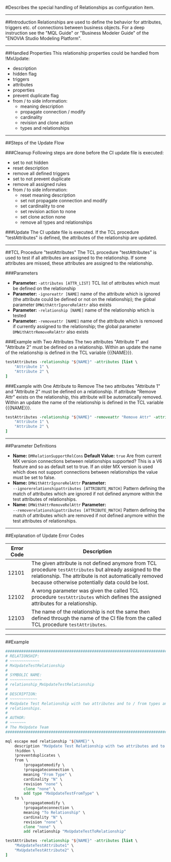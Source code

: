 #Describes the special handling of Relationships as configuration item.

----
##Introduction
Relationships are used to define the behavior for attributes, triggers etc. of
connections between business objects. For a deep instruction see the "MQL Guide"
or "Business Modeler Guide" of the "ENOVIA Studio Modeling Platform".

----
##Handled Properties
This relationship properties could be handled from !MxUpdate:
 * description
 * hidden flag
 * triggers
 * attributes
 * properties
 * prevent duplicate flag
 * from / to side information:
    * meaning description
    * propagate connection / modify
    * cardinality
    * revision and clone action
    * types and relationships

----
##Steps of the Update Flow

###Cleanup
Following steps are done before the CI update file is executed:
 * set to not hidden
 * reset description
 * remove all defined triggers
 * set to not prevent duplicate
 * remove all assigned rules
 * from / to side information:
    * reset meaning description
    * set not propagate connection and modify
    * set cardinality to one
    * set revision action to none
    * set clone action none
    * remove all types and relationships

###Update
The CI update file is executed. If the TCL procedure "testAttributes" is
defined, the attributes of the relationship are updated.

----

##TCL Procedure "testAttributes"
The TCL procedure "testAttributes" is used to test if all attributes are
assigned to the relationship. If some attributes are missed, these attributes
are assigned to the relationship.

###Parameters
*   **Parameter:** `‑attributes [ATTR_LIST]`
    TCL list of attributes which must be defined on the relationship
*   **Parameter:** `‑ignoreattr [NAME]`
    name of the attribute which is ignored (the attribute could be defined or not on the relationship); the global parameter `DMWithAttrIgnoreRelAttr` also exists
*   **Parameter:** `‑relationship [NAME]`
    name of the relationship which is tested
*   **Parameter:** `‑removeattr [NAME]`
    name of the attribute which is removed if currently assigned to the relationship; the global parameter `DMWithAttrRemoveRelAttr` also exists

###Example with Two Attributes
The two attributes "Attribute 1" and "Attribute 2" must be defined on a
relationship. Within an update the name of the relationship is defined in the
TCL variable {{{NAME}}}.
```TCL
testAttributes -relationship "${NAME}" -attributes [list \
    "Attribute 1" \
    "Attribute 2" \
]
```

###Example with One Attribute to Remove
The two attributes "Attribute 1" and "Attribute 2" must be defined on a
relationship. If attribute "Remove Attr" exists on the relationship, this
attribute will be automatically removed. Within an update the name of the
relationship is defined in the TCL variable {{{NAME}}}.
```TCL
testAttributes -relationship "${NAME}" -removeattr "Remove Attr" -attributes [list \
    "Attribute 1" \
    "Attribute 2" \
]
```

----
##Parameter Definitions
*   **Name:** `DMRelationSupportRelCons`
    **Default Value:** `true`
    Are from current MX version connections between relationships supported? This is a V6 feature and so as default set to true. If an older MX version is used which does not support connections between relationships the value must be set to false.
*   **Name:** `DMWithAttrIgnoreRelAttr`
    **Parameter:** `‑‑ignorerelationshipattributes [ATTRIBUTE_MATCH]` 
    Pattern defining the match of attributes which are ignored if not defined anymore within the test attributes of relationships.
*   **Name:** `DMWithAttrRemoveRelAttr`
    **Parameter:** `‑‑removerelationshipattributes [ATTRIBUTE_MATCH]` 
    Pattern defining the match of attributes which are removed if not defined anymore within the test attributes of relationships.

----
##Explanation of Update Error Codes

Error Code | Description
-----------|------------
12101      | The given attribute is not defined anymore from TCL procedure `testAttributes` but already assigned to the relationship. The attribute is not automatically removed because otherwise potentially data could be lost.
12102      | A wrong parameter was given the called TCL procedure `testAttributes` which defines the assigned attributes for a relationship.
12103      | The name of the relationship is not the same then defined through the name of the CI file from the called TCL procedure `testAttributes`.

----

##Example
```TCL
################################################################################
# RELATIONSHIP:
# ~~~~~~~~~~~~~
# MxUpdateTestRelationship
#
# SYMBOLIC NAME:
# ~~~~~~~~~~~~~~
# relationship_MxUpdateTestRelationship
#
# DESCRIPTION:
# ~~~~~~~~~~~~
# MxUpdate Test Relationship with two attributes and to / from types and
# relationships.
#
# AUTHOR:
# ~~~~~~~
# The MxUpdate Team
################################################################################

mql escape mod relationship "${NAME}" \
    description "MxUpdate Test Relationship with two attributes and to / from types and relationships." \
    !hidden \
    !preventduplicates \
    from \
        !propagatemodify \
        !propagateconnection \
        meaning "From Type" \
        cardinality "N" \
        revision "none" \
        clone "none" \
        add type "MxUpdateTestFromType" \
    to \
        !propagatemodify \
        !propagateconnection \
        meaning "To Relationship" \
        cardinality "N" \
        revision "none" \
        clone "none" \
        add relationship "MxUpdateTestToRelationship"

testAttributes -relationship "${NAME}" -attributes [list \
    "MxUpdateTestAttribute1" \
    "MxUpdateTestAttribute2" \
]
```

